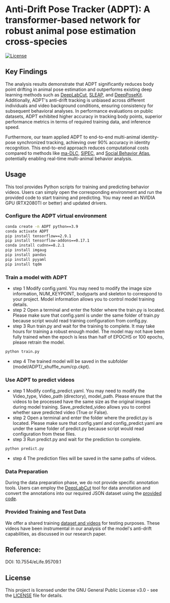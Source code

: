 # Anti-Drift Pose Tracker (ADPT): A transformer-based network for robust animal pose estimation cross-species

[![License](https://img.shields.io/badge/License-GPLv3-blue.svg)](LICENSE)

## Key Findings

The analysis results demonstrate that ADPT significantly reduces body point drifting in animal pose estimation and outperforms existing deep learning methods such as [DeepLabCut](https://github.com/DeepLabCut/DeepLabCut), [SLEAP](https://github.com/talmolab/sleap), and [DeepPoseKit](https://github.com/jgraving/DeepPoseKit). Additionally, ADPT's anti-drift tracking is unbiased across different individuals and video background conditions, ensuring consistency for subsequent behavioral analyses. In performance evaluations on public datasets, ADPT exhibited higher accuracy in tracking body points, superior performance metrics in terms of required training data, and inference speed.

Furthermore, our team applied ADPT to end-to-end multi-animal identity-pose synchronized tracking, achieving over 90% accuracy in identity recognition. This end-to-end approach reduces computational costs compared to methods like [ma-DLC](https://github.com/DeepLabCut/DeepLabCut), [SIPEC](https://github.com/SIPEC-Animal-Data-Analysis/SIPEC), and [Social Behavior Atlas](https://github.com/YNCris/SBeA_release), potentially enabling real-time multi-animal behavior analysis.

## Usage

This tool provides Python scripts for training and predicting behavior videos. Users can simply open the corresponding environment and run the provided code to start training and predicting.  You may need an NVIDIA GPU (RTX2080TI or better) and updated drivers.
  
### Configure the ADPT virtual environment
```bash
conda create -n ADPT python==3.9
conda activate ADPT
pip install tensorflow==2.9.1
pip install tensorflow-addons==0.17.1
conda install cudnn==8.2.1
pip install imgaug
pip install pandas
pip install pyyaml
pip install tqdm
```

### Train a model with ADPT
- step 1 Modify config.yaml. You may need to modify the image size information, NUM_KEYPOINT, bodyparts and skeleton to correspond to your project. Model information allows you to control model training details. 
- step 2 Open a terminal and enter the folder where the train.py is located. Please make sure that config.yaml is under the same folder of train.py because script would read training configuration from config.py.
- step 3 Run train.py and wait for the training to complete. It may take hours for training a robust enough model. The model may not have been fully trained when the epoch is less than half of EPOCHS or 100 epochs, please retrain the model.
```bash
python train.py
```
- step 4 The trained model will be saved in the subfolder (model/ADPT/_shuffle_num/cp.ckpt).

### Use ADPT to predict videos
- step 1 Modify config_predict.yaml. You may need to modify the Video_type, Video_path (directory), model_path. Please ensure that the videos to be processed have the same size as the original images during model training. Save_predicted_video allows you to control whether save predicted video (True or False).
- step 2 Open a terminal and enter the folder where the predict.py is located. Please make sure that config.yaml and config_predict.yaml are under the same folder of predict.py because script would read configuration from these files.
- step 3 Run predict.py and wait for the prediction to complete. 
```bash
python predict.py
```
- step 4 The prediction files will be saved in the same paths of videos.

### Data Preparation

During the data preparation phase, we do not provide specific annotation tools. Users can employ the [DeepLabCut](https://github.com/DeepLabCut/DeepLabCut) tool for data annotation and convert the annotations into our required JSON dataset using the [provided code](data/dlc2adpt.py).

### Provided Training and Test Data

We offer a shared training [dataset and videos](data/link.md) for testing purposes. These videos have been instrumental in our analysis of the model's anti-drift capabilities, as discussed in our research paper.

## Reference:
DOI: 10.7554/eLife.95709.1

## License

This project is licensed under the GNU General Public License v3.0 - see the [LICENSE](LICENSE.txt) file for details.
